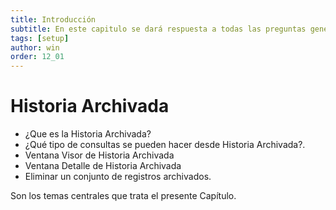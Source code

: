 ```yaml
---
title: Introducción
subtitle: En este capitulo se dará respuesta a todas las preguntas generadas de la seccion Historia de Mantenimiento Archivada
tags: [setup]
author: win
order: 12_01
---
```


# Historia Archivada

- ¿Que es la Historia Archivada?
- ¿Qué tipo de consultas se pueden hacer desde Historia Archivada?.
- Ventana Visor de Historia Archivada
- Ventana Detalle de Historia Archivada
- Eliminar un conjunto de registros archivados.

 Son los temas centrales que trata el presente Capítulo.